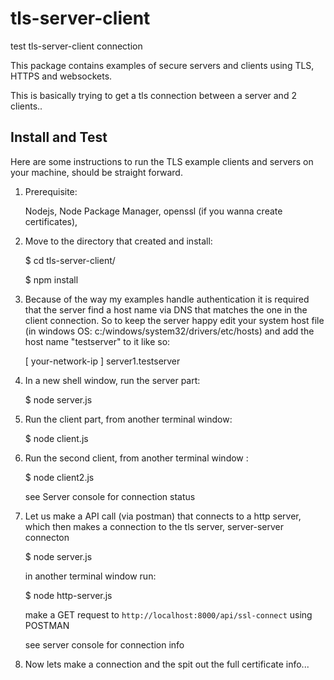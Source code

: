 # tls-server-client
test  tls-server-client connection 

This package contains examples of secure servers and clients using TLS, HTTPS and websockets.

This is basically trying to get a tls connection between a server and 2 clients..

Install and Test
--------------------------------

Here are some instructions to run the TLS example clients and servers on your machine, should be straight forward.

1) Prerequisite:

	Nodejs, Node Package Manager, openssl (if you wanna create certificates), 


2) Move to the directory that created and install:

    $ cd tls-server-client/
    
    $ npm install
 

3) Because of the way my examples handle authentication it is required that the server find a host name via DNS that
matches the one in the client connection. So to keep the server happy edit your system host file  (in windows OS: c:/windows/system32/drivers/etc/hosts)  and add the
host name "testserver" to it like so:

    [ your-network-ip ]    server1.testserver


4) In a new shell window, run the server part:

    $ node server.js


5) Run the client part, from another terminal window:

    $ node client.js


6) Run the second client, from another terminal window :

    $ node client2.js

    see Server console for connection status


7) Let us make a API call (via postman) that connects to a http server, which then makes a connection to the tls server, server-server connecton

    $ node server.js

	in another terminal window run:

	$ node http-server.js
	
	make a GET request to `http://localhost:8000/api/ssl-connect` using POSTMAN

	see server console for connection info

8) Now lets make a connection and the spit out the full certificate info...

